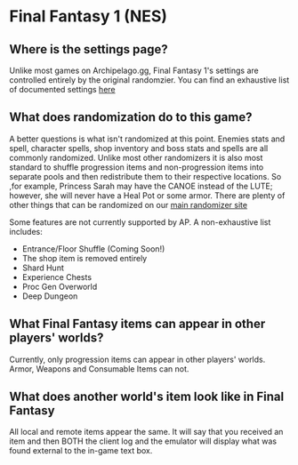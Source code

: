 # Final Fantasy 1 (NES)

## Where is the settings page?
Unlike most games on Archipelago.gg, Final Fantasy 1's settings are controlled entirely by the original randomzier.
You can find an exhaustive list of documented settings [here](https://finalfantasyrandomizer.com/)

## What does randomization do to this game?
A better questions is what isn't randomized at this point. Enemies stats and spell, character spells, shop inventory
and boss stats and spells are all commonly randomized. Unlike most other randomizers it is also most standard to shuffle
progression items and non-progression items into separate pools and then redistribute them to their respective 
locations. So ,for example, Princess Sarah may have the CANOE instead of the LUTE; however, she will never have a Heal 
Pot or some armor. There are plenty of other things that can be randomized on our 
[main randomizer site](https://finalfantasyrandomizer.com/)

Some features are not currently supported by AP. A non-exhaustive list includes:
- Entrance/Floor Shuffle (Coming Soon!)
- The shop item is removed entirely
- Shard Hunt
- Experience Chests
- Proc Gen Overworld
- Deep Dungeon

## What Final Fantasy items can appear in other players' worlds?
Currently, only progression items can appear in other players' worlds. Armor, Weapons and Consumable Items can not.

## What does another world's item look like in Final Fantasy
All local and remote items appear the same. It will say that you received an item and then BOTH the client log and
the emulator will display what was found external to the in-game text box.
